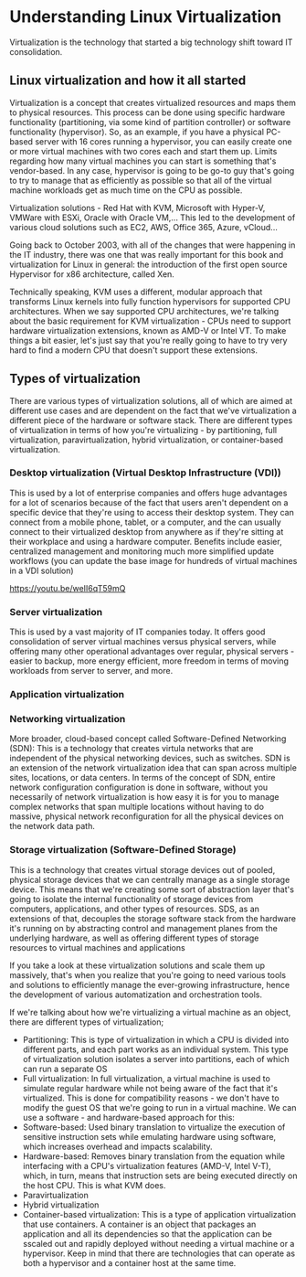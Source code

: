 # Understanding Linux Virtualization

Virtualization is the technology that started a big technology shift toward IT consolidation.

## Linux virtualization and how it all started

Virtualization is a concept that creates virtualized resources and maps them to physical resources. This process can be done using specific hardware functionality (partitioning, via some kind of partition controller) or software functionality (hypervisor). So, as an example, if you have a physical PC-based server with 16 cores running a hypervisor, you can easily create one or more virtual machines with two cores each and start them up. Limits regarding how many virtual machines you can start is something that's vendor-based. In any case, hypervisor is going to be go-to guy that's going to try to manage that as efficiently as possible so that all of the virtual machine workloads get as much time on the CPU as possible.  

Virtualization solutions - Red Hat with KVM, Microsoft with Hyper-V, VMWare with ESXi, Oracle with Oracle VM,... This led to the development of various cloud solutions such as EC2, AWS, Office 365, Azure, vCloud...

Going back to October 2003, with all of the changes that were happening in the IT industry, there was one that was really important for this book and virtualization for Linux in general: the introduction of the first open source Hypervisor for x86 architecture, called Xen. 

Technically speaking, KVM uses a different, modular approach that transforms Linux kernels into fully function hypervisors for supported CPU architectures. When we say supported CPU architectures, we're talking about the basic requirement for KVM virtualization - CPUs need to support hardware virtualization extensions, known as AMD-V or Intel VT. To make things a bit easier, let's just say that you're really going to have to try very hard to find a modern CPU that doesn't support these extensions.

## Types of virtualization

There are various types of virtualization solutions, all of which are aimed at different use cases and are dependent on the fact that we've virtualization a different piece of the hardware or software stack. There are different types of virtualization in terms of how you're virtualizing - by partitioning, full virtualization, paravirtualization, hybrid virtualization, or container-based virtualization.

### Desktop virtualization (Virtual Desktop Infrastructure (VDI))

This is used by a lot of enterprise companies and offers huge advantages for a lot of scenarios because of the fact that users aren't dependent on a specific device that they're using to access their desktop system. They can connect from a mobile phone, tablet, or a computer, and the can usually connect to their virtualized desktop from anywhere as if they're sitting at their workplace and using a hardware computer. Benefits include easier, centralized management and monitoring much more simplified update workflows (you can update the base image for hundreds of virtual machines in a VDI solution)

https://youtu.be/weII6qT59mQ

### Server virtualization 

This is used by a vast majority of IT companies today. It offers good consolidation of server virtual machines versus physical servers, while offering many other operational advantages over regular, physical servers - easier to backup, more energy efficient, more freedom in terms of moving workloads from server to server, and more.

### Application virtualization

### Networking virtualization

More broader, cloud-based concept called Software-Defined Networking (SDN): This is a technology that creates virtula networks that are independent of the physical networking devices, such as switches. SDN is an extension of the network virtualization idea that can span across multiple sites, locations, or data centers. In terms of the concept of SDN, entire network configuration configuration is done in software, without you necessarily of network virtualization is how easy it is for you to manage complex networks that span multiple locations without having to do massive, physical network reconfiguration for all the physical devices on the network data path.

### Storage virtualization (Software-Defined Storage)

This is a technology that creates virtual storage devices out of pooled, physical storage devices that we can centrally manage as a single storage device. This means that we're creating some sort of abstraction layer that's going to isolate the internal functionality of storage devices from computers, applications, and other types of resources. SDS, as an extensions of that, decouples the storage software stack from the hardware it's running on by abstracting control and management planes from the underlying hardware, as well as offering different types of storage resources to virtual machines and applications 

If you take a look at these virtualization solutions and scale them up massively, that's when you realize that you're going to need various tools and solutions to efficiently manage the ever-growing infrastructure, hence the development of various automatization and orchestration tools.

If we're talking about how we're virtualizing a virtual machine as an object, there are different types of virtualization;

- Partitioning: This is type of virtualization in which a CPU is divided into different parts, and each part works as an individual system. This type of virtualization solution isolates a server into partitions, each of which can run a separate OS
- Full virtualization: In full virtualization, a virtual machine is used to simulate regular hardware while not being aware of the fact that it's virtualized. This is done for compatibility reasons - we don't have to modify the guest OS that we're going to run in a virtual machine. We can use a software - and hardware-based approach for this:
- Software-based: Used binary translation to virtualize the execution  of sensitive instruction sets while emulating hardware using software, which increases overhead and impacts scalability.
- Hardware-based: Removes binary translation from the equation while interfacing with a CPU's virtualization features (AMD-V, Intel V-T), which, in turn, means that instruction sets are being executed directly on the host CPU. This is what KVM does.
- Paravirtualization
- Hybrid virtualization
- Container-based virtualization: This is a type of application virtualization that use containers. A container is an object that packages an application and all its dependencies so that the application can be sscaled out and rapidly deployed without needing a virtual machine or a hypervisor. Keep in mind that there are technologies that can operate as both a hypervisor and a container host at the same time.
